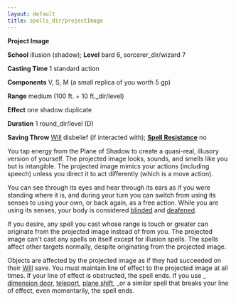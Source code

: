```yaml
---
layout: default
title: spells_dir/projectImage
---
```

 **Project Image**

**School** illusion (shadow); **Level** bard 6, sorcerer_dir/wizard 7

**Casting Time** 1 standard action

**Components** V, S, M (a small replica of you worth 5 gp)

**Range** medium (100 ft. + 10 ft._dir/level)

**Effect** one shadow duplicate

**Duration** 1 round_dir/level (D)

**Saving Throw** [Will](../combat#_will) disbelief (if interacted with); **[Spell Resistance](../glossary#_spell-resistance)** no

You tap energy from the Plane of Shadow to create a quasi-real, illusory version of yourself. The projected image looks, sounds, and smells like you but is intangible. The projected image mimics your actions (including speech) unless you direct it to act differently (which is a move action).

You can see through its eyes and hear through its ears as if you were standing where it is, and during your turn you can switch from using its senses to using your own, or back again, as a free action. While you are using its senses, your body is considered [blinded](../glossary#_blinded) and [deafened](../glossary#_deafened).

If you desire, any spell you cast whose range is touch or greater can originate from the projected image instead of from you. The projected image can't cast any spells on itself except for illusion spells. The spells affect other targets normally, despite originating from the projected image.

Objects are affected by the projected image as if they had succeeded on their [Will](../combat#_will) save. You must maintain line of effect to the projected image at all times. If your line of effect is obstructed, the spell ends. If you use _ [dimension door](dimensionDoor#_dimension-door), [teleport](teleport#_teleport), [plane shift](planeShift#_plane-shift), _or a similar spell that breaks your line of effect, even momentarily, the spell ends.

